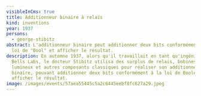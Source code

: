 ```yaml
---
visibleInCms: true
title: Additionneur binaire à relais
kind: inventions
year: 1937
persons:
  - george-stibitz
abstract: L'additionneur binaire peut additionner deux bits conformément à la
  loi de "Bool" et afficher le résultat.
description: En automne 1937, alors qu'il travaillait en tant qu'ingénieur chez
  Bells Labs, le docteur Stibitz utilisa des surplus de relais, bobines, voyants
  lumineux et autres composants classiques pour réaliser son additionneur
  binaire, pouvant additionner deux bits conformément à la loi de Boole et
  afficher le résultat.
image: /images/events/57aea55445c5a2c6445eebf8fc627a29.jpeg
---
```

